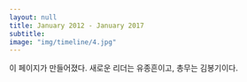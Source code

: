 ```yaml
---
layout: null
title: January 2012 - January 2017
subtitle:
image: "img/timeline/4.jpg"
---
```

이 페이지가 만들어졌다. 새로운 리더는 유종흔이고, 총무는 김봉기이다.
